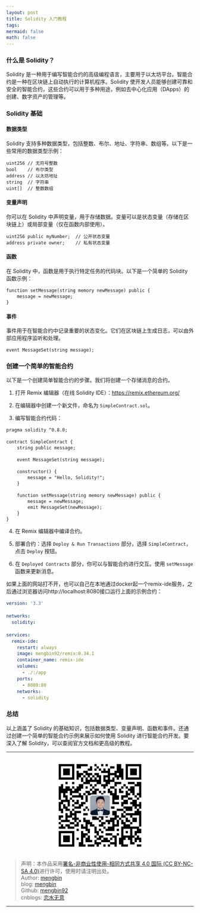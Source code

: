 ```yaml
---
layout: post
title: Solidity 入门教程
tags: 
mermaid: false
math: false
---  
```


### 什么是 Solidity？

Solidity 是一种用于编写智能合约的高级编程语言，主要用于以太坊平台。智能合约是一种在区块链上自动执行的计算机程序。Solidity 使开发人员能够创建可靠和安全的智能合约，这些合约可以用于多种用途，例如去中心化应用（DApps）的创建、数字资产的管理等。

### Solidity 基础

#### 数据类型

Solidity 支持多种数据类型，包括整数、布尔、地址、字符串、数组等。以下是一些常用的数据类型示例：

```solidity
uint256 // 无符号整数
bool    // 布尔类型
address // 以太坊地址
string  // 字符串
uint[]  // 整数数组
```

#### 变量声明

你可以在 Solidity 中声明变量，用于存储数据。变量可以是状态变量（存储在区块链上）或局部变量（仅在函数内部使用）。

```solidity
uint256 public myNumber;  // 公开状态变量
address private owner;    // 私有状态变量
```

#### 函数

在 Solidity 中，函数是用于执行特定任务的代码块。以下是一个简单的 Solidity 函数示例：

```solidity
function setMessage(string memory newMessage) public {
    message = newMessage;
}
```

#### 事件

事件用于在智能合约中记录重要的状态变化。它们在区块链上生成日志，可以由外部应用程序监听和处理。

```solidity
event MessageSet(string message);
```

### 创建一个简单的智能合约

以下是一个创建简单智能合约的步骤。我们将创建一个存储消息的合约。

1. 打开 Remix 编辑器（在线 Solidity IDE）：https://remix.ethereum.org/

2. 在编辑器中创建一个新文件，命名为 `SimpleContract.sol`。

3. 编写智能合约代码：

```solidity
pragma solidity ^0.8.0;

contract SimpleContract {
    string public message;

    event MessageSet(string message);

    constructor() {
        message = "Hello, Solidity!";
    }

    function setMessage(string memory newMessage) public {
        message = newMessage;
        emit MessageSet(newMessage);
    }
}
```

4. 在 Remix 编辑器中编译合约。

5. 部署合约：选择 `Deploy & Run Transactions` 部分，选择 `SimpleContract`，点击 `Deploy` 按钮。

6. 在 `Deployed Contracts` 部分，你可以与智能合约进行交互。使用 `setMessage` 函数来更新消息。

如果上面的网站打不开，也可以自己在本地通过docker起一个remix-ide服务，之后通过浏览器访问http://localhost:8080接口运行上面的示例合约：  

```yaml
version: '3.3'

networks:
  solidity:

services:
  remix-ide:
    restart: always
    image: mengbin92/remix:0.34.1
    container_name: remix-ide
    volumes:
      - ./:/app
    ports:
      - 8080:80
    networks:
      - solidity
```  

### 总结

以上涵盖了 Solidity 的基础知识，包括数据类型、变量声明、函数和事件。还通过创建一个简单的智能合约示例来展示如何使用 Solidity 进行智能合约开发。要深入了解 Solidity，可以查阅官方文档和更高级的教程。  

---  

<div align="center">
  <img src="../img/qrcode_wechat.jpg" alt="孟斯特">
</div>

> 声明：本作品采用[署名-非商业性使用-相同方式共享 4.0 国际 (CC BY-NC-SA 4.0)](https://creativecommons.org/licenses/by-nc-sa/4.0/deed.zh)进行许可，使用时请注明出处。  
> Author: [mengbin](mengbin1992@outlook.com)  
> blog: [mengbin](https://mengbin.top)  
> Github: [mengbin92](https://mengbin92.github.io/)  
> cnblogs: [恋水无意](https://www.cnblogs.com/lianshuiwuyi/)  

---
